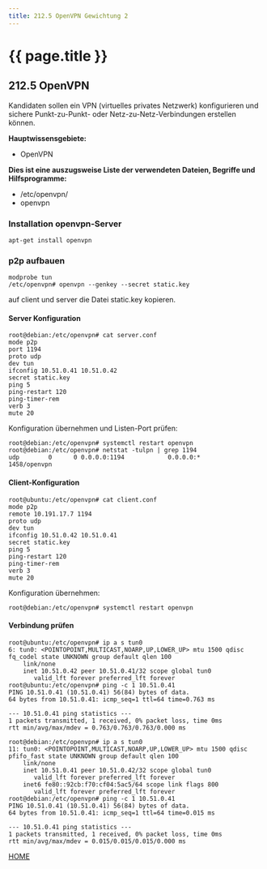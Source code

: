 ```yaml
---
title: 212.5 OpenVPN Gewichtung 2
---
```


# {{ page.title }}

## 212.5 OpenVPN

Kandidaten sollen ein VPN (virtuelles privates Netzwerk) konfigurieren und sichere Punkt-zu-Punkt- oder Netz-zu-Netz-Verbindungen erstellen können.

**Hauptwissensgebiete:**
-   OpenVPN

**Dies ist eine auszugsweise Liste der verwendeten Dateien, Begriffe und
Hilfsprogramme:**
-   /etc/openvpn/
-   openvpn

### Installation openvpn-Server

```
apt-get install openvpn
```

### p2p aufbauen

```
modprobe tun
/etc/openvpn# openvpn --genkey --secret static.key
```

auf client und server die Datei static.key kopieren.


#### Server Konfiguration

```
root@debian:/etc/openvpn# cat server.conf
mode p2p
port 1194
proto udp
dev tun
ifconfig 10.51.0.41 10.51.0.42
secret static.key
ping 5
ping-restart 120
ping-timer-rem
verb 3
mute 20
```

Konfiguration übernehmen und Listen-Port prüfen:

```
root@debian:/etc/openvpn# systemctl restart openvpn
root@debian:/etc/openvpn# netstat -tulpn | grep 1194
udp        0      0 0.0.0.0:1194            0.0.0.0:*                           1458/openvpn
```

#### Client-Konfiguration

```
root@ubuntu:/etc/openvpn# cat client.conf
mode p2p
remote 10.191.17.7 1194
proto udp
dev tun
ifconfig 10.51.0.42 10.51.0.41
secret static.key
ping 5
ping-restart 120
ping-timer-rem
verb 3
mute 20
```

Konfiguration übernehmen:

```
root@debian:/etc/openvpn# systemctl restart openvpn
```

#### Verbindung prüfen

```
root@ubuntu:/etc/openvpn# ip a s tun0
6: tun0: <POINTOPOINT,MULTICAST,NOARP,UP,LOWER_UP> mtu 1500 qdisc fq_codel state UNKNOWN group default qlen 100
    link/none
    inet 10.51.0.42 peer 10.51.0.41/32 scope global tun0
       valid_lft forever preferred_lft forever
root@ubuntu:/etc/openvpn# ping -c 1 10.51.0.41
PING 10.51.0.41 (10.51.0.41) 56(84) bytes of data.
64 bytes from 10.51.0.41: icmp_seq=1 ttl=64 time=0.763 ms

--- 10.51.0.41 ping statistics ---
1 packets transmitted, 1 received, 0% packet loss, time 0ms
rtt min/avg/max/mdev = 0.763/0.763/0.763/0.000 ms
```

```
root@debian:/etc/openvpn# ip a s tun0
11: tun0: <POINTOPOINT,MULTICAST,NOARP,UP,LOWER_UP> mtu 1500 qdisc pfifo_fast state UNKNOWN group default qlen 100
    link/none
    inet 10.51.0.41 peer 10.51.0.42/32 scope global tun0
       valid_lft forever preferred_lft forever
    inet6 fe80::92cb:f70:cf04:5ac5/64 scope link flags 800
       valid_lft forever preferred_lft forever
root@debian:/etc/openvpn# ping -c 1 10.51.0.41
PING 10.51.0.41 (10.51.0.41) 56(84) bytes of data.
64 bytes from 10.51.0.41: icmp_seq=1 ttl=64 time=0.015 ms

--- 10.51.0.41 ping statistics ---
1 packets transmitted, 1 received, 0% packet loss, time 0ms
rtt min/avg/max/mdev = 0.015/0.015/0.015/0.000 ms
```


[HOME](./)
